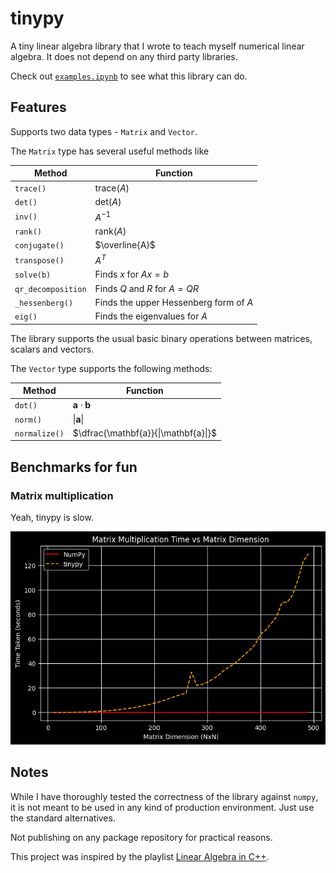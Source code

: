 # tinypy

A tiny linear algebra library that I wrote to teach myself numerical linear algebra. It does not depend on any third party libraries.

Check out [`examples.ipynb`](./examples.ipynb) to see what this library can do.

## Features

Supports two data types - `Matrix` and `Vector`.

The `Matrix` type has several useful methods like 

| Method | Function |
|------------------|-----------------|
| `trace()`   | $\text{trace}(A)$   |
| `det()`   | $\text{det}(A)$   |
| `inv()`   | $A^{-1}$   |
| `rank()`   | $\text{rank}(A)$   |
|  `conjugate()` | $\overline{A}$ |
|  `transpose()` | $A^{T}$ |
|  `solve(b)` | Finds $x$ for $Ax=b$ |
|  `qr_decomposition` | Finds $Q$ and $R$ for $A = QR$ |
|  `_hessenberg()` | Finds the upper Hessenberg form of $A$ |
|  `eig()` | Finds the eigenvalues for $A$ |

The library supports the usual basic binary operations between matrices, scalars and vectors.

The `Vector` type supports the following methods:

| Method | Function |
|------------------|-----------------|
| `dot()`   | $\mathbf{a} \cdot \mathbf{b}$   |
| `norm()`   |$\|\mathbf{a}\|$   |
| `normalize()`   | $\dfrac{\mathbf{a}}{\|\mathbf{a}\|}$   |

## Benchmarks for fun

### Matrix multiplication

Yeah, tinypy is slow.

![](./output.png)

## Notes

While I have thoroughly tested the correctness of the library against `numpy`, it is not meant to be used in any kind of production environment. Just use the standard alternatives.

Not publishing on any package repository for practical reasons.

This project was inspired by the playlist [Linear Algebra in C++](https://www.youtube.com/playlist?list=PL3WoIG-PLjSv9vFx2dg0BqzDZH_6qzF8-).
